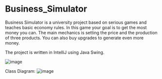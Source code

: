 # Business_Simulator
Business Simulator is a university project based on serious games and teaches basic economy rules. In this game your goal is to get the most money you can. The main mechanics is setting the price and the production of three products. You can also buy upgrades to generate even more money.

The project is written in IntelliJ using Java Swing.

![image](https://user-images.githubusercontent.com/86194521/161656848-d5c03974-67a7-4e94-83a9-f6935b7ceb8b.png)

Class Diagram:
![image](https://user-images.githubusercontent.com/86194521/161657262-0d251b63-4a00-458b-b54d-d5567cce98c2.png)

